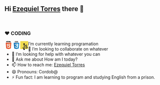## Hi [Ezequiel Torres][website] there 👋

[<img srs="https://s8.gifyu.com/images/ezgif.com-resize-1.gif">][website]

### ♥ CODING
[<img align="left" alt="HTML5" width="26px" src="https://raw.githubusercontent.com/github/explore/80688e429a7d4ef2fca1e82350fe8e3517d3494d/topics/html/html.png" />][yt]
[<img align="left" alt="CSS" width="26px" src="https://raw.githubusercontent.com/github/explore/80688e429a7d4ef2fca1e82350fe8e3517d3494d/topics/css/css.png" />][yt]
[<img align="left" alt="JavaScript" width="26px" src="https://raw.githubusercontent.com/github/explore/80688e429a7d4ef2fca1e82350fe8e3517d3494d/topics/javascript/javascript.png" />][yt]


-  I’m currently learning programation
- 👯 I’m looking to collaborate on whatever
- 🤔 I’m looking for help with whatever you can
- 💬 Ask me about How am I today?
- 📫 How to reach me: [Ezequiel Torres][email]
- 😄 Pronouns: Cordob@
- ⚡ Fun fact: I am learning to program and studying English from a prison.

<!-- links -->
[website]: https://www.linkedin.com/in/ezequiel-torres-671094283/
[email]: ezequiel.torres0682@gmail.com
[yt]: https://www.youtube.com/chanel/UC9tcfsScui3S70hp_wC_EPw?sub_confirmation=1
